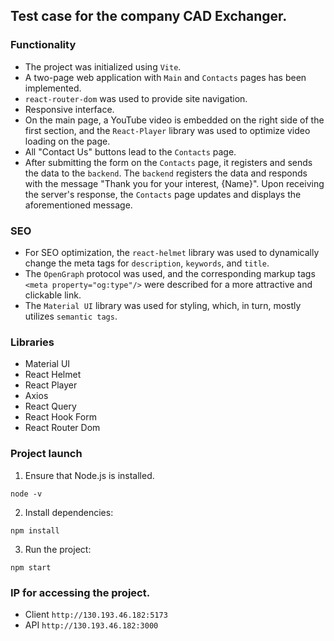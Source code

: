 ## Test case for the company CAD Exchanger.
### Functionality
- The project was initialized using `Vite`.
- A two-page web application with `Main` and `Contacts` pages has been implemented.
- `react-router-dom` was used to provide site navigation.
- Responsive interface.
- On the main page, a YouTube video is embedded on the right side of the first section, and the `React-Player` library was used to optimize video loading on the page.
- All "Contact Us" buttons lead to the `Contacts` page.
- After submitting the form on the `Contacts` page, it registers and sends the data to the `backend`. The `backend` registers the data and responds with the message "Thank you for your interest, {Name}". Upon receiving the server's response, the `Contacts` page updates and displays the aforementioned message.
### SEO
- For SEO optimization, the `react-helmet` library was used to dynamically change the meta tags for `description`, `keywords`, and `title`.
- The `OpenGraph` protocol was used, and the corresponding markup tags `<meta property="og:type"/>` were described for a more attractive and clickable link.
- The `Material UI` library was used for styling, which, in turn, mostly utilizes `semantic tags`.

### Libraries
- Material UI
- React Helmet
- React Player
- Axios
- React Query
- React Hook Form
- React Router Dom

### Project launch
1. Ensure that Node.js is installed.
```
node -v
```
2. Install dependencies:
```
npm install
```
3. Run the project:
```
npm start
```
### IP for accessing the project.
- Client `http://130.193.46.182:5173`
- API `http://130.193.46.182:3000`

